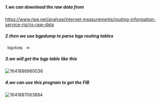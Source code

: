 ##### 1.we can download the raw data from 

https://www.ripe.net/analyse/internet-measurements/routing-information-service-ris/ris-raw-data

##### 2.then we use bgpdump to  parse bgp routing tables

```
 bgpdump -m
```

##### 3.we will get the bgp table like this 

![1641886980036](C:\Users\huge\AppData\Roaming\Typora\typora-user-images\1641886980036.png)

##### 4.we can use this program to get the FIB

![1641887063884](C:\Users\huge\AppData\Roaming\Typora\typora-user-images\1641887063884.png)


